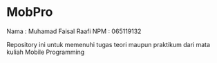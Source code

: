 # MobPro
Nama  : Muhamad Faisal Raafi
NPM   : 065119132

Repository ini untuk memenuhi tugas teori maupun praktikum dari mata kuliah Mobile Programming
